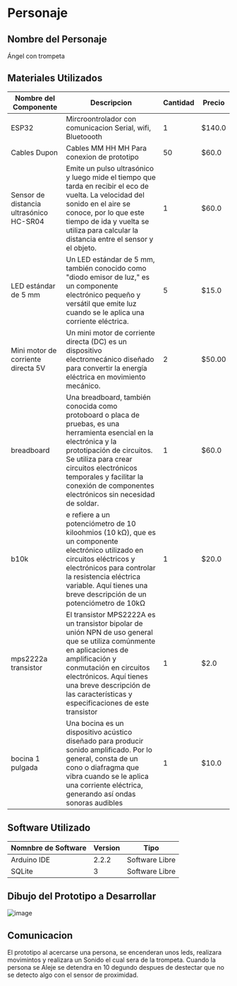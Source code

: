 # Personaje

## Nombre del Personaje
 Ángel con trompeta

## Materiales Utilizados
|Nombre del Componente|Descripcion|Cantidad|Precio|
|-|-|-|-|
|ESP32|Mircroontrolador con comunicacion Serial, wifi, Bluetoooth|1|$140.0|
|Cables Dupon|Cables MM HH MH Para conexion de prototipo|50|$60.0|
|Sensor de distancia ultrasónico HC-SR04|Emite un pulso ultrasónico y luego mide el tiempo que tarda en recibir el eco de vuelta. La velocidad del sonido en el aire se conoce, por lo que este tiempo de ida y vuelta se utiliza para calcular la distancia entre el sensor y el objeto.|1|$60.0|
|LED estándar de 5 mm|Un LED estándar de 5 mm, también conocido como "diodo emisor de luz," es un componente electrónico pequeño y versátil que emite luz cuando se le aplica una corriente eléctrica.|5|$15.0|
|Mini motor de corriente directa 5V|Un mini motor de corriente directa (DC) es un dispositivo electromecánico diseñado para convertir la energía eléctrica en movimiento mecánico.|2|$50.00|
|breadboard|Una breadboard, también conocida como protoboard o placa de pruebas, es una herramienta esencial en la electrónica y la prototipación de circuitos. Se utiliza para crear circuitos electrónicos temporales y facilitar la conexión de componentes electrónicos sin necesidad de soldar.|1|$60.0|
|b10k|e refiere a un potenciómetro de 10 kiloohmios (10 kΩ), que es un componente electrónico utilizado en circuitos eléctricos y electrónicos para controlar la resistencia eléctrica variable. Aquí tienes una breve descripción de un potenciómetro de 10kΩ|1|$20.0|
|mps2222a transistor|El transistor MPS2222A es un transistor bipolar de unión NPN de uso general que se utiliza comúnmente en aplicaciones de amplificación y conmutación en circuitos electrónicos. Aquí tienes una breve descripción de las características y especificaciones de este transistor|1|$2.0|
|bocina 1 pulgada|Una bocina es un dispositivo acústico diseñado para producir sonido amplificado. Por lo general, consta de un cono o diafragma que vibra cuando se le aplica una corriente eléctrica, generando así ondas sonoras audibles|1|$10.0|

## Software Utilizado
|Nomnbre de Software|Version|Tipo|
|-|-|-|
|Arduino IDE|2.2.2|Software Libre|
|SQLite|3|Software Libre|

## Dibujo del Prototipo a Desarrollar
![image](https://github.com/Brayanpower/ITO-PROYECTO/assets/116902837/9ca1b66f-ff45-439d-a5e0-dc2a3761a67b)


## Comunicacion
El prototipo al acercarse una persona, se encenderan unos leds, realizara movimintos y realizara un Sonido el cual sera de la trompeta.
Cuando la persona se Aleje se detendra en 10 degundo despues de destectar que no se detecto algo con el sensor de proximidad.


